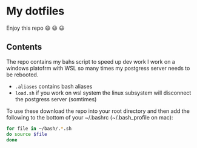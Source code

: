 # My dotfiles
Enjoy this repo  :smile: :smiley: :smiley:

## Contents
The repo contains my bahs script to speed up dev work I work on a windows platofrm with WSL so many times my postgress server needs to be rebooted.

* `.aliases` contains bash aliases
* `load.sh` if you work on wsl system the linux subsystem will  disconnect the postgress server (somtimes) 

To use these download the repo into your root directory and then add the following to the bottom of your ~/.bashrc (~/.bash_profile on mac):

```bash 
for file in ~/bash/.*.sh
do source $file
done


